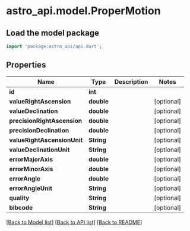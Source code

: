 # astro_api.model.ProperMotion

## Load the model package
```dart
import 'package:astro_api/api.dart';
```

## Properties
Name | Type | Description | Notes
------------ | ------------- | ------------- | -------------
**id** | **int** |  | 
**valueRightAscension** | **double** |  | [optional] 
**valueDeclination** | **double** |  | [optional] 
**precisionRightAscension** | **double** |  | [optional] 
**precisionDeclination** | **double** |  | [optional] 
**valueRightAscensionUnit** | **String** |  | [optional] 
**valueDeclinationUnit** | **String** |  | [optional] 
**errorMajorAxis** | **double** |  | [optional] 
**errorMinorAxis** | **double** |  | [optional] 
**errorAngle** | **double** |  | [optional] 
**errorAngleUnit** | **String** |  | [optional] 
**quality** | **String** |  | [optional] 
**bibcode** | **String** |  | [optional] 

[[Back to Model list]](../README.md#documentation-for-models) [[Back to API list]](../README.md#documentation-for-api-endpoints) [[Back to README]](../README.md)


